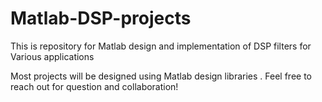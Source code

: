 # Matlab-DSP-projects

This is repository for Matlab design and implementation of DSP filters for Various applications

Most projects will be designed using Matlab design libraries .
Feel free to reach out for question and collaboration!
